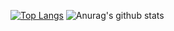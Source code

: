[![Top Langs](https://github-readme-stats.vercel.app/api/top-langs/?username=BISOON&layout=compact&theme=dark&hide=c%23&langs_count=10&layout=default)](https://github.com/anuraghazra/github-readme-stats) ![Anurag's github stats](https://github-readme-stats.vercel.app/api?username=BISOON&count_private=true&theme=dark&show_icons=true&include_all_commits=true&show_owner=true)




